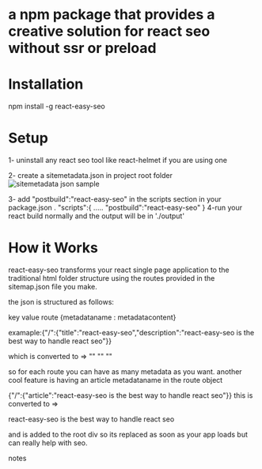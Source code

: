 # a npm package that provides a  creative solution for react seo without ssr or preload

# Installation
npm install -g react-easy-seo

# Setup
1- uninstall any react seo tool like react-helmet if you are using one 

2- create a sitemetadata.json in project root folder
![sitemetadata json sample]()

3- add "postbuild":"react-easy-seo" in the scripts section in your package.json .
"scripts":{
    .....
    "postbuild":"react-easy-seo"
}
4-run your react build normally and the output will be in './output'

# How it Works 
react-easy-seo transforms your react single page application to the traditional html folder structure using the routes provided in the sitemap.json file you make.

the json is structured as follows:

key     value 
route   {metadataname : metadatacontent}

examaple:{"/":{"title":"react-easy-seo","description":"react-easy-seo is the best way to handle react seo"}}

which is converted to =>
"<meta name="title" content="react-easy-seo"></meta>"
"<meta name="description" content="react-easy-seo is the best way to handle react seo"></meta>"
"<title>react-easy-seo</title>"


so for each route you can have as many metadata as you want.
another cool feature is having an article metadataname in the route object 

{"/":{"article":"react-easy-seo is the best way to handle react seo"}}
this is converted to => 
<p>react-easy-seo is the best way to handle react seo</p>
and is added to the root div so its replaced as soon as your app loads but can really help with seo.



notes 
